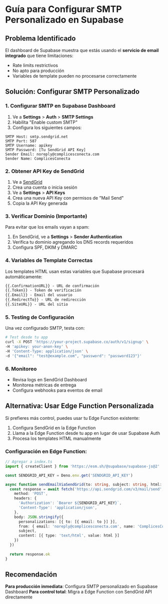 # Guía para Configurar SMTP Personalizado en Supabase

## Problema Identificado

El dashboard de Supabase muestra que estás usando el **servicio de email integrado** que tiene limitaciones:
- Rate limits restrictivos
- No apto para producción
- Variables de template pueden no procesarse correctamente

## Solución: Configurar SMTP Personalizado

### 1. Configurar SMTP en Supabase Dashboard

1. Ve a **Settings** > **Auth** > **SMTP Settings**
2. Habilita "Enable custom SMTP"
3. Configura los siguientes campos:

```
SMTP Host: smtp.sendgrid.net
SMTP Port: 587
SMTP Username: apikey
SMTP Password: [Tu SendGrid API Key]
Sender Email: noreply@complicesconecta.com
Sender Name: ComplicesConecta
```

### 2. Obtener API Key de SendGrid

1. Ve a [SendGrid](https://sendgrid.com)
2. Crea una cuenta o inicia sesión
3. Ve a **Settings** > **API Keys**
4. Crea una nueva API Key con permisos de "Mail Send"
5. Copia la API Key generada

### 3. Verificar Dominio (Importante)

Para evitar que los emails vayan a spam:
1. En SendGrid, ve a **Settings** > **Sender Authentication**
2. Verifica tu dominio agregando los DNS records requeridos
3. Configura SPF, DKIM y DMARC

### 4. Variables de Template Correctas

Los templates HTML usan estas variables que Supabase procesará automáticamente:

```html
{{.ConfirmationURL}} - URL de confirmación
{{.Token}} - Token de verificación  
{{.Email}} - Email del usuario
{{.RedirectTo}} - URL de redirección
{{.SiteURL}} - URL del sitio
```

### 5. Testing de Configuración

Una vez configurado SMTP, testa con:

```bash
# Test desde tu app
curl -X POST 'https://your-project.supabase.co/auth/v1/signup' \
-H 'apikey: your-anon-key' \
-H 'Content-Type: application/json' \
-d '{"email": "test@example.com", "password": "password123"}'
```

### 6. Monitoreo

- Revisa logs en SendGrid Dashboard
- Monitorea métricas de entrega
- Configura webhooks para eventos de email

## Alternativa: Usar Edge Function Personalizada

Si prefieres más control, puedes usar tu Edge Function existente:

1. Configura SendGrid en la Edge Function
2. Llama a la Edge Function desde tu app en lugar de usar Supabase Auth
3. Procesa los templates HTML manualmente

### Configuración en Edge Function:

```typescript
// Agregar a index.ts
import { createClient } from 'https://esm.sh/@supabase/supabase-js@2'

const SENDGRID_API_KEY = Deno.env.get('SENDGRID_API_KEY')

async function sendEmailViaSendGrid(to: string, subject: string, html: string) {
  const response = await fetch('https://api.sendgrid.com/v3/mail/send', {
    method: 'POST',
    headers: {
      'Authorization': `Bearer ${SENDGRID_API_KEY}`,
      'Content-Type': 'application/json',
    },
    body: JSON.stringify({
      personalizations: [{ to: [{ email: to }] }],
      from: { email: 'noreply@complicesconecta.com', name: 'ComplicesConecta' },
      subject,
      content: [{ type: 'text/html', value: html }]
    })
  })
  
  return response.ok
}
```

## Recomendación

**Para producción inmediata**: Configura SMTP personalizado en Supabase Dashboard
**Para control total**: Migra a Edge Function con SendGrid API directamente
